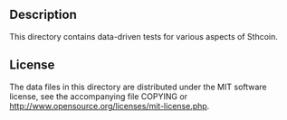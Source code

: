 Description
------------

This directory contains data-driven tests for various aspects of Sthcoin.

License
--------

The data files in this directory are distributed under the MIT software
license, see the accompanying file COPYING or
http://www.opensource.org/licenses/mit-license.php.

